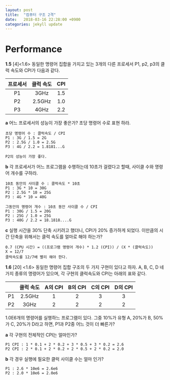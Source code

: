 ```yaml
---
layout: post
title:  "컴퓨터 구조 2격"
date:   2018-03-16 22:28:00 +0900
categories: jekyll update
---
```

# Performance

**1.5** [4]<1.6> 동일한 명령어 집합을 가지고 있는 3개의 다른 프로세서 P1, p2, p3의 클럭 속도와 CPI가 다음과 같다.

| 프로세서| 클럭 속도 | CPI  |
|:-------------:|:-------------:|:-----:|
| P1   | 3GHz | 1.5 |
| P2  | 2.5GHz    |  1.0 |
| P3 | 4GHz   |  2.2 |

**a** 어느 프로세서의 성능이 가장 좋은가? 초당 명령어 수로 표현 하라.

```
초당 명령어 수 : 클럭속도 / CPI
P1 : 3G / 1.5 = 2G
P2 : 2.5G / 1.0 = 2.5G
P3 : 4G / 2.2 = 1.8181...G

P2의 성능이 가장 좋다.
```
**b** 각 프로세서가 어느 프로그램을 수행하는데 10초가 걸렸다고 할때, 사이클 수와 명령어 개수를 구하라.
```
10초 동안의 사이클 수 : 클럭속도 * 10초
P1 : 3G * 10 = 30G
P2 : 2.5G * 10 = 25G
P3 : 4G * 10 = 40G

그동안의 명령어 개수 : 10초 동안 사이클 수 / CPI
P1 : 30G / 1.5 = 20G
P2 : 25G / 1.0 = 25G
P3 : 40G / 2.2 = 18.1818....G
```
**c** 실행 시간을 30% 단축 시키려고 했더니, CPI가 20% 증가하게 되었다. 이만큼의 시간 단축을 위해서는 클럭 속도를 얼마로 해야 하는가?
```
0.7 (CPU 시간) = ((프로그램 명령어 개수) * 1.2 (CPI)) / (X * (클럭속도))
X = 12/7
클럭속도를 12/7배 빨리 해야 한다.
```
**1.6** [20] <1.6> 동일한 명령어 집합 구조의 두 가지 구현이 있다고 하자. A, B, C, D 네 가지 종류의 명령어가 있으며, 각 구현의 클럭속도와 CPI는 아래의 표와 같다.

| | 클럭 속도 | A의 CPI | B의 CPI | C의 CPI | D의 CPI |
|:--|:---------:|:-------:|:------:|:-------:|:------:|
| P1  | 2.5GHz | 1 | 2 | 3 | 3 |
| P2  | 3GHz    | 2 | 2 | 2 | 2 |

 1.0E6개의 명령어를 실행하느 프로그램이 있다. 그중 10%가 유형 A, 20%가 B, 50%가 C, 20%가 D라고 하면, P1과 P2중 어느 것이 더 빠른가?

**a** 각 구현의 전체적인 CPI는 얼마인가?
```
P1 CPI : 1 * 0.1 + 2 * 0.2 + 3 * 0.5 + 3 * 0.2 = 2.6
P2 CPI : 2 * 0.1 + 2 * 0.2 + 2 * 0.5 + 2 * 0.2 = 2.0
```
**b** 각 경우 실행에 필요한 클럭 사이클 수는 얼마 인가?
```
P1 : 2.6 * 10e6 = 2.6e6
P2 : 2.0 * 10e6 = 2.0e6
```
